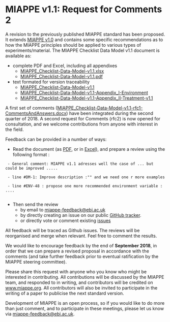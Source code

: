 # MIAPPE v1.1: Request for Comments 2

A revision to the previously published MIAPPE standard has been proposed. It extends [MIAPPE v1.0](https://github.com/MIAPPE/MIAPPE/tree/v1.1-rfc/MIAPPE_Checklist-v1.0) and contains some specific recommendations as to how the MIAPPE principles should be applied to various types of experiments/material. The MIAPPE Checklist Data Model v1.1 document is available as:

- complete PDF and Excel, including all appendixes
	- [MIAPPE_Checklist-Data-Model-v1.1.xlsx](MIAPPE_Checklist-Data-Model-v1.1.xlsx?raw=true)
	- [MIAPPE_Checklist-Data-Model-v1.1.pdf](MIAPPE_Checklist-Data-Model-v1.1.pdf)
- text formated for version traceability 
	- [MIAPPE_Checklist-Data-Model-v1.1](MIAPPE_Checklist-Data-Model-v1.1.tsv)
	- [MIAPPE_Checklist-Data-Model-v1.1-Appendix_I-Environment](MIAPPE_Checklist-Data-Model-v1.1-Appendix_I-Environment.tsv)
	- [MIAPPE_Checklist-Data-Model-v1.1-Appendix_II-Treatment-v1.1](MIAPPE_Checklist-Data-Model-v1.1-Appendix_II-Treatment.tsv)

A first set of comments ([MIAPPE_Checklist-Data-Model-v1.1-rfc1-CommentsAndAnswers.docx](MIAPPE_Checklist-Data-Model-v1.1-rfc1-CommentsAndAnswers.docx?raw=true)) have been integrated during the second quarter of 2018. 
A second request for Comments (rfc2) is now opened for consultation, and we welcome contributions from anyone with interest in the field. 

Feedback can be provided in a number of ways:

- Read the document (as [PDF](MIAPPE_Checklist-Data-Model-v1.1.pdf), or in [Excel](MIAPPE_Checklist-Data-Model-v1.1.xlsx)), and prepare a review using the following format :
```
 - General comment: MIAPPE v1.1 adresses well the case of ... but could be improved .....
 
 - line #DM-1: Improve description :"" and we need one r more examples
 
 - line #ENV-48 : propose one more recommended environment variable : ....
 
```
- Then send the review 
  - by email to miappe-feedback@ebi.ac.uk 
  - by directly creating an issue on our public [GitHub tracker](https://github.com/MIAPPE/MIAPPE/issues).  
  - or directly vote or comment existing [issues](https://github.com/MIAPPE/MIAPPE/issues)

All feedback will be traced as Github issues. The reviews will be reorganised and merge when relevant. Feel free to comment the results. 


We would like to encourage feedback by the end of __September 2018__, in order that we can prepare a revised proposal in accordance with the comments (and take further feedback prior to eventual ratification by the MIAPPE steering committee). 

Please share this request with anyone who you know who might be interested in contributing. All contributions will be discussed by the MIAPPE team, and responded to in writing, and contributors will be credited on www.miappe.org.  All contributors will also be invited to participate in the writing of a paper to publicise the next standard version.

Development of MIAPPE is an open process, so if you would like to do more than just comment, and to participate in these meetings, please let us know via miappe-feedback@ebi.ac.uk.

